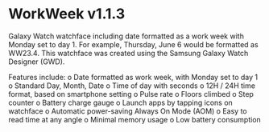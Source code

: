 # WorkWeek v1.1.3
Galaxy Watch watchface including date formatted as a work week with Monday set to day 1. For example, Thursday, June 6 would be formatted as WW23.4.
This watchface was created using the Samsung Galaxy Watch Designer (GWD).

Features include:
o Date formatted as work week, with Monday set to day 1
o Standard Day, Month, Date
o Time of day with seconds
o 12H / 24H time format, based on smartphone setting
o Pulse rate
o Floors climbed
o Step counter
o Battery charge gauge
o Launch apps by tapping icons on watchface
o Automatic power-saving Always On Mode (AOM)
o Easy to read time at any angle
o Minimal memory usage
o Low battery consumption
